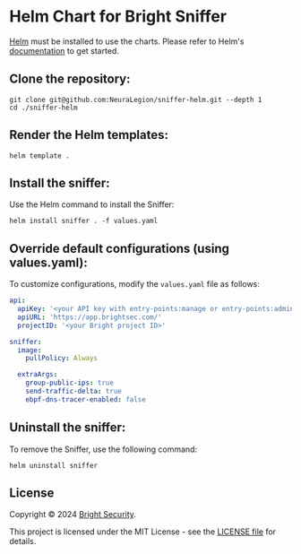 # Helm Chart for Bright Sniffer

[Helm](https://helm.sh/) must be installed to use the charts. Please refer to Helm's [documentation](https://helm.sh/docs/) to get started.

## Clone the repository:

```shell
git clone git@github.com:NeuraLegion/sniffer-helm.git --depth 1
cd ./sniffer-helm
```

## Render the Helm templates:

```shell
helm template .
```

## Install the sniffer:

Use the Helm command to install the Sniffer:

```shell
helm install sniffer . -f values.yaml
```

## Override default configurations (using values.yaml):

To customize configurations, modify the `values.yaml` file as follows:

```yaml
api:
  apiKey: '<your API key with entry-points:manage or entry-points:admin scopes>'
  apiURL: 'https://app.brightsec.com/'
  projectID: '<your Bright project ID>'

sniffer:
  image:
    pullPolicy: Always

  extraArgs:
    group-public-ips: true
    send-traffic-delta: true
    ebpf-dns-tracer-enabled: false
```

## Uninstall the sniffer:

To remove the Sniffer, use the following command:

```shell
helm uninstall sniffer
```

## License

Copyright © 2024 [Bright Security](https://brightsec.com/).

This project is licensed under the MIT License - see the [LICENSE file](LICENSE) for details.
